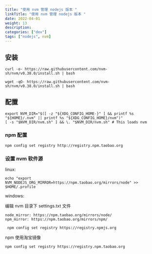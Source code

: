 ```yaml
---
title: "使用 nvm 管理 nodejs 版本 "
linkTitle: "使用 nvm 管理 nodejs 版本 "
date: 2022-04-01
weight: 13
description: 
categories: ["dev"]
tags: ["nodejs", nvm] 
---
```



## 安装

```shell
curl -o- https://raw.githubusercontent.com/nvm-sh/nvm/v0.38.0/install.sh | bash

wget -qO- https://raw.githubusercontent.com/nvm-sh/nvm/v0.38.0/install.sh | bash
```

## 配置

```shell
export NVM_DIR="$([ -z "${XDG_CONFIG_HOME-}" ] && printf %s "${HOME}/.nvm" || printf %s "${XDG_CONFIG_HOME}/nvm")"
[ -s "$NVM_DIR/nvm.sh" ] && \. "$NVM_DIR/nvm.sh" # This loads nvm
```

### npm 配置

```shell
npm config set registry http://registry.npm.taobao.org

```


### 设置 nvm 软件源

linux:

```shell
echo "export NVM_NODEJS_ORG_MIRROR=https://npm.taobao.org/mirrors/node" >> $HOME/.profile
```


windows:

编辑 nvm 目录下 settings.txt 文件

```basic
node_mirror: https://npm.taobao.org/mirrors/node/
npm_mirror: https://npm.taobao.org/mirrors/npm/
```

```shell
 npm config set registry https://registry.npmjs.org
```


npm 使用淘宝镜像

```shell
npm config set registry https://registry.npm.taobao.org
```






